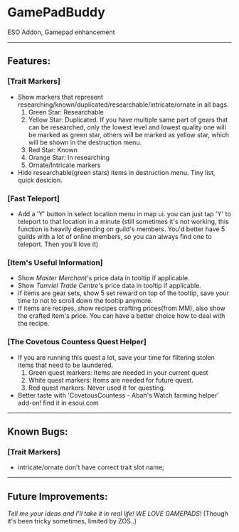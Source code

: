 # GamePadBuddy
ESO Addon, Gamepad enhancement

------

## Features:
### [Trait Markers]
* Show markers that represent researching/known/duplicated/researchable/intricate/ornate in all bags. 
  1. Green Star: Researchable
  2. Yellow Star: Duplicated. If you have multiple same part of gears that can be researched, only the lowest level and lowest quality one will be marked as green star, others will be marked as yellow star, which will be shown in the destruction menu.
  3. Red Star: Known
  4. Orange Star: In researching
  5. Ornate/Intricate markers
* Hide researchable(green stars) items in destruction menu. Tiny list, quick desicion.

### [Fast Teleport]
* Add a 'Y' button in select location menu in map ui. you can just tap 'Y' to teleport to that location in a minute
  (still sometimes it's not working, this function is heavily depending on guild's members. You'd better have 5 guilds with a lot of online members, so you can always find one to teleport. Then you'll love it)

### [Item's Useful Information]
* Show *Master Merchant*'s price data in tooltip if applicable.
* Show *Tamriel Trade Centre*'s price data in tooltip if applicable.
* If items are gear sets, show 5 set reward on top of the tooltip, save your time to not to scroll down the tooltip anymore.
* If items are recipes, show recipes crafting prices(from MM), also show the crafted item's price. You can have a better choice how to deal with the recipe.

### [The Covetous Countess Quest Helper]
* If you are running this quest a lot, save your time for filtering stolen items that need to be laundered.
  1. Green quest markers: Items are needed in your current quest
  2. White quest markers: Items are needed for future quest.
  3. Red quest markers: Never used it for questing.
* Better taste with 'CovetousCountess - Abah's Watch farming helper' add-on! find it in esoui.com

------

## Known Bugs:
### [Trait Markers] 
* intricate/ornate don't have correct trait slot name; 

------

## Future Improvements:
*Tell me your ideas and I'll take it in real life! WE LOVE GAMEPADS!*
  (Though it's been tricky sometimes, limited by ZOS..)
  
  
